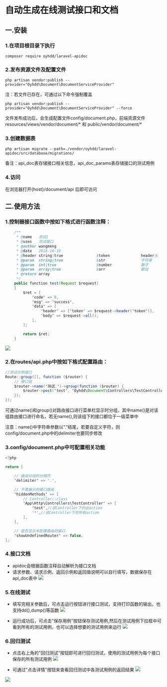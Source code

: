 # 自动生成在线测试接口和文档

## 一.安装

### 1.在项目根目录下执行

```
composer require oyhdd/laravel-apidoc
```

### 2.发布资源文件及配置文件

```
php artisan vendor:publish --provider="Oyhdd\Document\DocumentServiceProvider"
```
注：若文件已存在，可通过以下命令强制覆盖

```
php artisan vendor:publish --provider="Oyhdd\Document\DocumentServiceProvider" --force
```

文件发布成功后，会生成配置文件config/document.php，前端资源文件resources/views/vendor/document/* 和 public/vendor/document/*

### 3.创建数据表
```
php artisan migrate --path=./vendor/oyhdd/laravel-apidoc/src/database/migrations/

```

备注：api_doc表存储接口相关信息，api_doc_params表存储接口的测试用例

### 4.访问
在浏览器打开{host}/document/api 后即可访问

## 二.使用方法
### 1.控制器接口函数中按如下格式进行函数注释：

```java
    /**
     * @name   测试1
     * @uses   测试接口
     * @author wangmeng
     * @date   2018-10-19
     * @header string|true               $token              header头
     * @param  string|true               $str                字符串
     * @param  int|true                  $number             数字
     * @param  array|true                $arr                数组
     * @return array
     */
    public function test(Request $request)
    {
        $ret = [
            'code' => 0,
            'msg' => 'success',
            'data' => [
                'header' => ['token' => $request->header('token')],
                'body' => $request->all(),
            ],
        ];

        return $ret;
    }
```
![](resource/pic1.png)
### 2.在routes/api.php中按如下格式配置路由：

```java
//测试示例接口
Route::group([], function ($router) {
    // 接口组
    $router->name('测试.')->group(function ($router) {
        $router->post('test', 'Oyhdd\Document\Controllers\TestController@test');
    });
});
```

可通过name()和group()对路由接口进行菜单栏显示时分组，其中name()是对该组路由接口进行命名，若无name(),则该组下的接口都位于一级菜单中

注意：name()中字符串参数以“.”结尾，若要自定义字符，则config/document.php中的delimiter也要同步修改

### 3.config/document.php中可配置相关功能

```java
<?php

return [

    // 路由分组的分隔符
    'delimiter' => '.',

    // 不需展示的接口路由
    'hiddenMethods' => [
        // Controller::class
        'App\Http\Controllers\TestController' => [
            'test',//该Controller下的此action
            '*',//该Controller下的所有action
        ],
    ],

    // 是否显示未配置路由的接口
    'showUndefinedRouter' => false,
];
```

### 4.接口文档
- apidoc会根据函数注释自动解析为接口文档
- 请求参数、请求示例、返回示例和返回值说明可以自行填写，数据保存在api_doc表中
![](resource/pic2.png)

### 5.在线测试
- 填写完相关参数后，可点击运行按钮进行接口测试，支持打印函数的输出，也支持dd(),dump()等函数
![](resource/pic3.png)

- 运行成功后，可点击"保存用例"按钮保存测试用例,然后在测试用例下拉框中可看到所有的测试用例，也可以选择想要的测试用例来运行
![](resource/pic4.png)

### 6.回归测试
- 点击右上角的"回归测试"按钮即可进行回归测试，使用的测试用例为每个接口保存的所有测试用例
![](resource/pic5.png)

- 可通过"点击详情"按钮来查看回归测试中各测试用例的返回结果
![](resource/pic6.png)

![](resource/pic7.png)